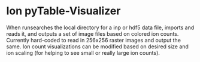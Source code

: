 # Ion pyTable-Visualizer

When runsearches the local directory for a inp or hdf5 data file, imports and reads it, and outputs a set of image files based on colored ion counts. Currently hard-coded to read in 256x256 raster images and output the same. Ion count visualizations can be modified based on desired size and ion scaling (for helping to see small or really large ion counts).
